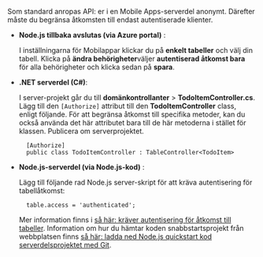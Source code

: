 
Som standard anropas API: er i en Mobile Apps-serverdel anonymt. Därefter måste du begränsa åtkomsten till endast autentiserade klienter.  

* **Node.js tillbaka avslutas (via Azure portal)** :  

    I inställningarna för Mobilappar klickar du på **enkelt tabeller** och välj din tabell. Klicka på **ändra behörigheter**väljer **autentiserad åtkomst bara** för alla behörigheter och klicka sedan på **spara**.
* **.NET serverdel (C#)**:  

    I server-projekt går du till **domänkontrollanter** > **TodoItemController.cs**. Lägg till den `[Authorize]` attribut till den **TodoItemController** class, enligt följande. För att begränsa åtkomst till specifika metoder, kan du också använda det här attributet bara till de här metoderna i stället för klassen. Publicera om serverprojektet.

        [Authorize]
        public class TodoItemController : TableController<TodoItem>

* **Node.js-serverdel (via Node.js-kod)** :  

    Lägg till följande rad Node.js server-skript för att kräva autentisering för tabellåtkomst:

        table.access = 'authenticated';

    Mer information finns i [så här: kräver autentisering för åtkomst till tabeller](../articles/app-service-mobile/app-service-mobile-node-backend-how-to-use-server-sdk.md#howto-tables-auth). Information om hur du hämtar koden snabbstartsprojekt från webbplatsen finns [så här: ladda ned Node.js quickstart kod serverdelsprojektet med Git](../articles/app-service-mobile/app-service-mobile-node-backend-how-to-use-server-sdk.md#download-quickstart).
